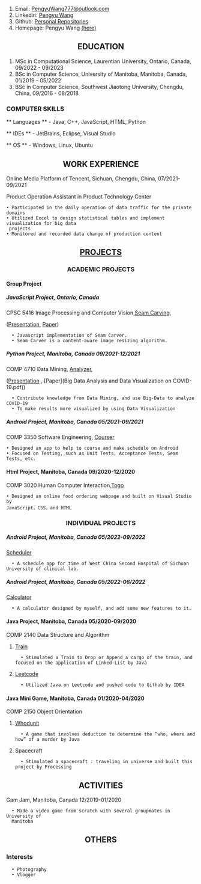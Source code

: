 <!--<h1 align ="center">Welcome to Pengyu Pages</h1> 

<h2 align="center">  Pengyu Wang</h2>
-->

1. Email: PengyuWang777@outlook.com
2. Linkedin: [Pengyu Wang](https://www.linkedin.com/in/pengyu-wang-270a921b5/)
3. Github: [Personal Repositories](https://github.com/PengyuW007)
4. Homepage: Pengyu Wang [(here)](https://pengyuwang777.wixsite.com/pengyuwang)

<h2 align ="center"> EDUCATION</h2>

1. MSc in Computational Science, Laurentian University, Ontario, Canada, 09/2022 - 09/2023
2. BSc in Computer Science, University of Manitoba, Manitoba, Canada, 01/2019 - 05/2022
3. BSc in Computer Science, Southwest Jiaotong University, Chengdu, China, 09/2016 - 08/2018

<h3> COMPUTER SKILLS </h3>
   ** Languages ** - Java, C++, JavaScript, HTML, Python

   ** IDEs ** - JetBrains, Eclipse, Visual Studio

   ** OS ** - Windows, Linux, Ubuntu

<h2 align ="center"> WORK EXPERIENCE</h2>

Online Media Platform of Tencent, Sichuan, Chengdu, China, 07/2021-09/2021

Product Operation Assistant in Product Technology Center

    • Participated in the daily operation of data traffic for the private domains
    • Utilized Excel to design statistical tables and implement visualization for big data
     projects
    • Monitored and recorded data change of production content

<h2 align="center"> <a href ="https://github.com/PengyuW007">PROJECTS</a> </h2>

<h3 align="center"> ACADEMIC PROJECTS </h3>

#### Group Project ####

##### JavaScript Project, Ontario, Canada ####
CPSC 5416 Image Processing and Computer Vision,[Seam Carving](https://github.com/haokunzhang/seam-carving-js),

([Presentation](https://docs.google.com/presentation/d/1baefUtgnmUMQzuKE2jryYe5W-C1SlbvDpIwdUpSS4Gk/edit#slide=id.p), 
[Paper](https://github.com/haokunzhang/seam-carving-js/blob/master/CPSC_5416%20Content-Aware%20Image%20Resizing%20by%20Seam%20Caving.pdf))

      • Javascript implementation of Seam Carver. 
      • Seam Carver is a content-aware image resizing algorithm.

##### Python Project, Manitoba, Canada 09/2021-12/2021 ####

COMP 4710 Data Mining, [Analyzer](https://github.com/PengyuW007/COMP4710_Group14_Analyzer),

([Presentation](https://umanitoba-my.sharepoint.com/personal/czubrytt_myumanitoba_ca/_layouts/15/onedrive.aspx?id=%2Fpersonal%2Fczubrytt%5Fmyumanitoba%5Fca%2FDocuments%2FCOMP%204710%20Group%2014&ga=1)
,
[Paper](Big Data Analysis and Data Visualization on COVID-19.pdf))

      • Contribute knowledge from Data Mining, and use Big-Data to analyze COVID-19
      • To make results more visualized by using Data Visualization 

##### Android Project, Manitoba, Canada 05/2021-09/2021

COMP 3350 Software Engineering, [Courser](https://github.com/PengyuW007/COMP-3350-Courser-public)

    • Designed an app to help to course and make schedule on Android
    • Focused on Testing, such as Unit Tests, Acceptance Tests, Seam Tests, etc.

#### Html Project, Manitoba, Canada 09/2020-12/2020

COMP 3020 Human Computer Interaction,[Togo](https://github.com/emily0906/Togo)

    • Designed an online food ordering webpage and built on Visual Studio by
    JavaScript，CSS，and HTML

<h3 align="center" > INDIVIDUAL PROJECTS </h3>

##### Android Project, Manitoba, Canada 05/2022-09/2022

[Scheduler](https://github.com/PengyuW007/Scheduler_Android)

      • A schedule app for time of West China Second Hospital of Sichuan University of clinical lab.

##### Android Project, Manitoba, Canada 05/2022-06/2022

[Calculator](https://github.com/PengyuW007/Calculator_Android)

      • A calculator designed by myself, and add some new features to it.

#### Java Project, Manitoba, Canada 05/2020-09/2020

COMP 2140 Data Structure and Algorithm

1. [Train](https://github.com/PengyuW007/Train)

         • Stimulated a Train to Drop or Append a cargo of the train, and focused on the application of Linked-List by Java

2. [Leetcode](https://github.com/PengyuW007/Leetcode)

         • Utilized Java on Leetcode and pushed code to Github by IDEA

#### Java Mini Game, Manitoba, Canada 01/2020-04/2020

COMP 2150 Object Orientation

1. [Whodunit](https://github.com/PengyuW007/Whodunit)

         • A game that involves deduction to determine the “who, where and how” of a murder by Java

2. Spacecraft

         • Stimulated a spacecraft : traveling in universe and built this project by Processing

<h2 align="center"> ACTIVITIES</h2>

Gam Jam, Manitoba, Canada 12/2019-01/2020

      • Made a video game from scratch with several groupmates in University of
      Manitoba

<h2 align="center">  OTHERS</h2>

### Interests

      • Photography
      • Vlogger

